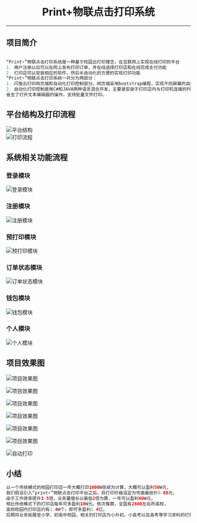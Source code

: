 # <div align=center>Print+物联点击打印系统</div>


-------


## 项目简介 ##
``` java

“Print+”物联点击打印系统是一种基于校园云打印理念，在互联网上实现在线打印的平台
1. 用户注册以后可以在网上发布打印订单，并在线选择打印店和在线完成支付功能
2. 打印店可以安装相应的软件，然后半自动化的方便的实现打印功能
“Print+”物联点击打印系统一共分为两部分：
1. 闪兔云打印网页端和自动化打印控制部分。网页端采用bootstrap编程，实现不同屏幕的自适应，后台采用Java语言编程，用于实现用于对于文档的上传、订单的支付等功能.
2. 自动化打印控制是用C#和JAVA两种语言混合开发，主要是安装于打印店内与打印机连接的PC机，实现文档的上传和打印功能，
省去了打开文本编辑器的操作，支持批量文件打印。

```
## 平台结构及打印流程 ##
![平台结构](https://i.imgur.com/TMOMA0a.jpg)
<br/>
![打印流程](https://i.imgur.com/CT7JfKh.jpg)


## 系统相关功能流程 ##
### 登录模块 ###
![登录模块](https://i.imgur.com/LY2beHx.jpg)

### 注册模块 ###
![注册模块](https://i.imgur.com/k8LWaEj.jpg)

### 预打印模块 ###
![预打印模块](https://i.imgur.com/x4UHJ9X.jpg)

### 订单状态模块 ###
![订单状态模块](https://i.imgur.com/tjZMjjZ.jpg)

### 钱包模块 ###
![钱包模块](https://i.imgur.com/EyEYT4h.jpg)

### 个人模块 ###
![个人模块](https://i.imgur.com/6Nf60dM.jpg)

## 项目效果图 ##
![项目效果图](https://i.imgur.com/HTj4kXw.jpg)

![项目效果图](https://i.imgur.com/l0dMIyY.jpg)

![项目效果图](https://i.imgur.com/YEFFj5a.jpg)

![项目效果图](https://i.imgur.com/V44iqeG.jpg)

![项目效果图](https://i.imgur.com/QzER59p.jpg)

![项目效果图](https://i.imgur.com/j6NqNzS.jpg)

![自动打印](https://i.imgur.com/jn8fXyi.jpg)

## 小结 ##
``` java
以一个传统模式的校园打印店一年大概打印1000W张纸为计算，大概可以盈利50W元，
我们假设引入“print+”物联点击打印平台之后，将打印价格设定为市面最低价0.08元，
由于工作效率提升3-5倍，业务量增长以最低2倍为算，一年可以盈利60W元，
相比传统模式下的打印店每年可多盈利10W元。依次推算，全国有2800左右所高校，
高校校园内打印店约有1.4W个，即可多盈利1.4亿。
后期将业务拓展至小学、初高中校园，相关的打印店为小升初，小高考以及高考等学习资料的打印利润同样可观。
```

